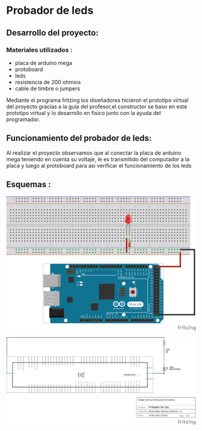 # Probador de leds 
## Desarrollo del proyecto:
### Materiales utilizados :
+ placa de arduino mega
+ protoboard
+ leds
+ resistencia de 200 ohmios
+ cable de timbre o jumpers

Mediante el programa fritzing los diseñadores hicieron el prototipo virtual del proyecto gracias a la guia del profesor,el constructor se baso en este prototipo virtual y lo desarrollo en fisico junto con la ayuda del programador.

## Funcionamiento del probador de leds:
Al realizar el proyecto observamos que al conectar la placa de arduino mega teniendo en cuenta su voltaje, le es transmitido del computador a la placa y luego al protoboard para asi verificar el funcionamiento de los leds 
## Esquemas :

![1](https://github.com/alisonsandoval/PROYECTO-G1/blob/master/protoboard.png)


![1](https://github.com/alisonsandoval/PROYECTO-G1/blob/master/esquematico.png)


